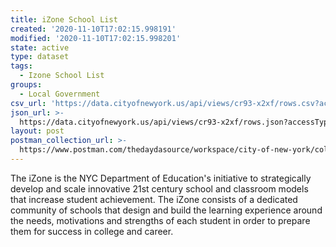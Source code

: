 ```yaml
---
title: iZone School List
created: '2020-11-10T17:02:15.998191'
modified: '2020-11-10T17:02:15.998201'
state: active
type: dataset
tags:
  - Izone School List
groups:
  - Local Government
csv_url: 'https://data.cityofnewyork.us/api/views/cr93-x2xf/rows.csv?accessType=DOWNLOAD'
json_url: >-
  https://data.cityofnewyork.us/api/views/cr93-x2xf/rows.json?accessType=DOWNLOAD
layout: post
postman_collection_url: >-
  https://www.postman.com/thedaydasource/workspace/city-of-new-york/collection/15909983-3862f9a7-85e5-44d2-bf58-68f279f31936
---
```

The iZone is the NYC Department of Education's initiative to strategically develop and scale innovative 21st century school and classroom models that increase student achievement. The iZone consists of a dedicated community of schools that design and build the learning experience around the needs,  motivations and strengths of each student in order to prepare them for success in college and career.
